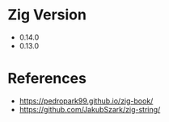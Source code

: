 # Zig Version
  - 0.14.0
  - 0.13.0 
  
# References
- https://pedropark99.github.io/zig-book/
- https://github.com/JakubSzark/zig-string/

